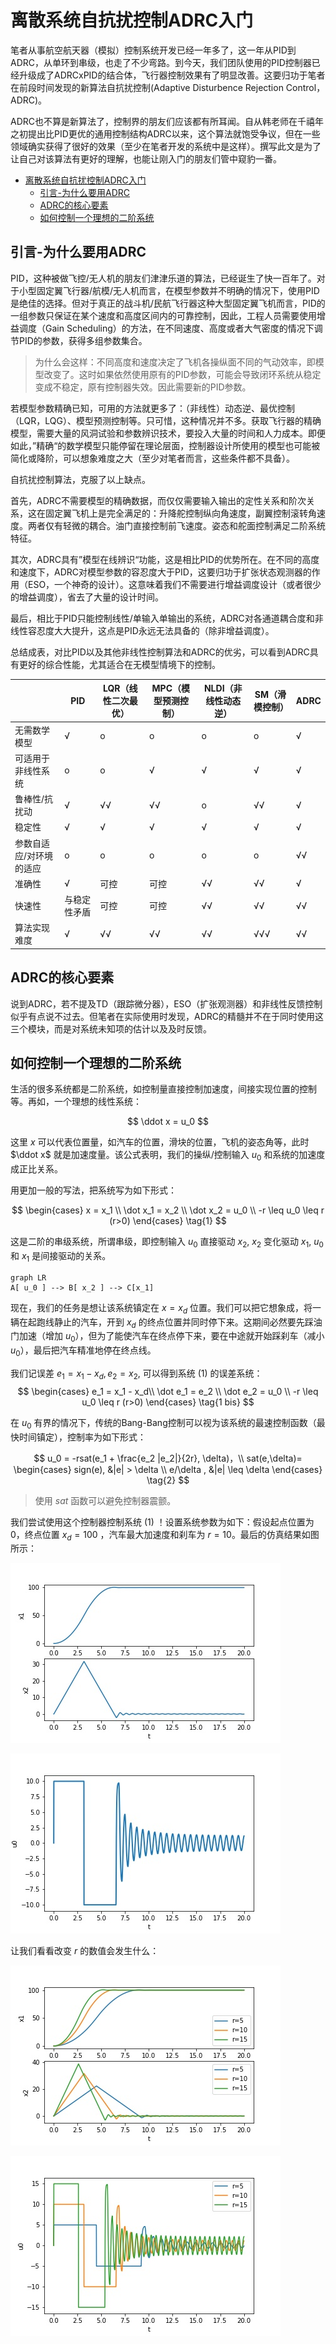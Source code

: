 # 离散系统自抗扰控制ADRC入门

笔者从事航空航天器（模拟）控制系统开发已经一年多了，这一年从PID到ADRC，从单环到串级，也走了不少弯路。到今天，我们团队使用的PID控制器已经升级成了ADRCxPID的结合体，飞行器控制效果有了明显改善。这要归功于笔者在前段时间发现的新算法自抗扰控制(Adaptive Disturbence Rejection Control，ADRC)。

ADRC也不算是新算法了，控制界的朋友们应该都有所耳闻。自从韩老师在千禧年之初提出比PID更优的通用控制结构ADRC以来，这个算法就饱受争议，但在一些领域确实获得了很好的效果（至少在笔者开发的系统中是这样）。撰写此文是为了让自己对该算法有更好的理解，也能让刚入门的朋友们管中窥豹一番。

<!-- TOC -->

- [离散系统自抗扰控制ADRC入门](#离散系统自抗扰控制adrc入门)
  - [引言-为什么要用ADRC](#引言-为什么要用adrc)
  - [ADRC的核心要素](#adrc的核心要素)
  - [如何控制一个理想的二阶系统](#如何控制一个理想的二阶系统)

<!-- /TOC -->

## 引言-为什么要用ADRC

PID，这种被做飞控/无人机的朋友们津津乐道的算法，已经诞生了快一百年了。对于小型固定翼飞行器/航模/无人机而言，在模型参数并不明确的情况下，使用PID是绝佳的选择。但对于真正的战斗机/民航飞行器这种大型固定翼飞机而言，PID的一组参数只保证在某个速度和高度区间内的可靠控制，因此，工程人员需要使用增益调度（Gain Scheduling）的方法，在不同速度、高度或者大气密度的情况下调节PID的参数，获得多组参数集合。

> 为什么会这样：不同高度和速度决定了飞机各操纵面不同的气动效率，即模型改变了。这时如果依然使用原有的PID参数，可能会导致闭环系统从稳定变成不稳定，原有控制器失效。因此需要新的PID参数。

若模型参数精确已知，可用的方法就更多了：（非线性）动态逆、最优控制（LQR，LQG）、模型预测控制等。只可惜，这种情况并不多。获取飞行器的精确模型，需要大量的风洞试验和参数辨识技术，要投入大量的时间和人力成本。即便如此，”精确“的数学模型只能停留在理论层面，控制器设计所使用的模型也可能被简化或降阶，可以想象难度之大（至少对笔者而言，这些条件都不具备）。

自抗扰控制算法，克服了以上缺点。

首先，ADRC不需要模型的精确数据，而仅仅需要输入输出的定性关系和阶次关系，这在固定翼飞机上是完全满足的：升降舵控制纵向角速度，副翼控制滚转角速度。两者仅有轻微的耦合。油门直接控制前飞速度。姿态和舵面控制满足二阶系统特征。

其次，ADRC具有”模型在线辨识“功能，这是相比PID的优势所在。在不同的高度和速度下，ADRC对模型参数的容忍度大于PID，这要归功于扩张状态观测器的作用（ESO，一个神奇的设计）。这意味着我们不需要进行增益调度设计（或者很少的增益调度），省去了大量的设计时间。

最后，相比于PID只能控制线性/单输入单输出的系统，ADRC对各通道耦合度和非线性容忍度大大提升，这点是PID永远无法具备的（除非增益调度）。

总结成表，对比PID以及其他非线性控制算法和ADRC的优劣，可以看到ADRC具有更好的综合性能，尤其适合在无模型情境下的控制。

|                         | PID          | LQR（线性二次最优） | MPC（模型预测控制） | NLDI（非线性动态逆） | SM（滑模控制） | ADRC |
|-------------------------|--------------|---------------------|---------------------|----------------------|----------------|------|
| 无需数学模型            | √           | o                   | o                   | o                    | o              | √   |
| 可适用于非线性系统      | o            | o                   | √                  | √                   | √             | √   |
| 鲁棒性/抗扰动           | √           | √√                | √√                | o                    | √√           | √   |
| 稳定性                  | √           | √                  | √                  | √                   | √             | √   |
| 参数自适应/对环境的适应 | o            | o                   | o                   | o                    | o              | √√ |
| 准确性                  | √           | 可控                | 可控                | √√                 | √√           | √   |
| 快速性                  | 与稳定性矛盾 | 可控                | 可控                | √√                 | √√           | √√ |
| 算法实现难度            | √           | √√                | √√                | √√                 | √√√         | √√ |


## ADRC的核心要素
说到ADRC，若不提及TD（跟踪微分器），ESO（扩张观测器）和非线性反馈控制似乎有点说不过去。但笔者在实际使用时发现，ADRC的精髓并不在于同时使用这三个模块，而是对系统未知项的估计以及及时反馈。


## 如何控制一个理想的二阶系统
生活的很多系统都是二阶系统，如控制量直接控制加速度，间接实现位置的控制等。再如，一个理想的线性系统：

$$
\ddot x = u_0
$$

这里 $x$ 可以代表位置量，如汽车的位置，滑块的位置，飞机的姿态角等，此时 $\ddot x$ 就是加速度量。该公式表明，我们的操纵/控制输入 $u_0$  和系统的加速度成正比关系。

用更加一般的写法，把系统写为如下形式：

$$
\begin{cases}
    x = x_1 \\
    \dot x_1 = x_2 \\ 
    \dot x_2 = u_0 \\
    -r \leq u_0 \leq r (r>0)
\end{cases}
\tag{1} $$

这是二阶的串级系统，所谓串级，即控制输入 $u_0$ 直接驱动 $x_2$, $x_2$ 变化驱动 $x_1$, $u_0$ 和 $x_1$ 是间接驱动的关系。

```mermaid
graph LR
A[ u_0 ] --> B[ x_2 ] --> C[x_1]
```

现在，我们的任务是想让该系统镇定在 $x = x_d$ 位置。我们可以把它想象成，将一辆在起跑线静止的汽车，开到 $x_d$ 的终点位置并同时停下来。这期间必然要先踩油门加速（增加 $u_0$），但为了能使汽车在终点停下来，要在中途就开始踩刹车（减小 $u_0$），最后把汽车精准地停在终点线。

我们记误差 $e_1 = x_1 - x_d, e_2 = x_2$, 可以得到系统 $(1)$ 的误差系统：
$$
\begin{cases}
    e_1 = x_1 - x_d\\
    \dot e_1 = e_2 \\ 
    \dot e_2 = u_0 \\
    -r \leq u_0 \leq r (r>0)
\end{cases}
\tag{1 bis} $$

在 $u_0$ 有界的情况下，传统的Bang-Bang控制可以视为该系统的最速控制函数（最快时间镇定），控制率为如下形式：

$$
u_0 = -rsat(e_1 + \frac{e_2 |e_2|}{2r}, \delta)，\\
sat(e,\delta)= 
\begin{cases}
    sign(e), &|e| > \delta \\
    e/\delta , &|e| \leq \delta
\end{cases}
\tag{2}
$$

> 使用 $sat$ 函数可以避免控制器震颤。

我们尝试使用这个控制器控制系统 $(1)$ ！设置系统参数为如下：假设起点位置为0，终点位置 $x_d = 100$ ，汽车最大加速度和刹车为 $r = 10$。最后的仿真结果如图所示：

![状态变量控制结果](asset/状态变量-基础设置.jpg)

![控制输入](asset/控制输入-基础设置.jpg)

让我们看看改变 $r$ 的数值会发生什么：

![状态变量控制结果](asset/状态变量-r变.jpg)

![控制输入](asset/控制输入-r变.jpg)



